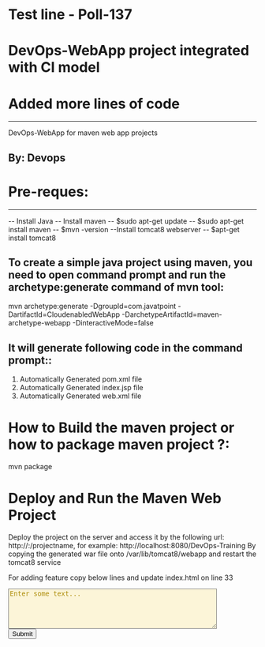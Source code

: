 # Test line - Poll-137
# DevOps-WebApp project integrated with CI model 
# Added more lines of code
-------------------------------
DevOps-WebApp for maven web app projects

## By: Devops

# Pre-reques:
---------------
-- Install Java
-- Install maven
  -- $sudo apt-get update
  -- $sudo apt-get install maven
  -- $mvn -version
--Install tomcat8 webserver
  -- $apt-get install tomcat8


To create a simple java project using maven, you need to open command prompt and run the archetype:generate command of mvn tool:
----------------------------------------------------------------------------------------------------------------------------------
 mvn archetype:generate -DgroupId=com.javatpoint -DartifactId=CloudenabledWebApp -DarchetypeArtifactId=maven-archetype-webapp -DinteractiveMode=false
 
 It will generate following code in the command prompt::
 ----------------------------------------------------------
 1) Automatically Generated pom.xml file
 2) Automatically Generated index.jsp file
 3) Automatically Generated web.xml file
 
  How to Build the maven project or how to package maven project ?:
 ===============================================================
 mvn package  
 
 Deploy and Run the Maven Web Project
 =======================================
 Deploy the project on the server and access it by the following url:
 http://<host-name>:<portnumber>/projectname, for example: http://localhost:8080/DevOps-Training
 By copying the generated war file onto /var/lib/tomcat8/webapp and restart the tomcat8 service
 
For adding feature copy below lines and update index.html on line 33 

<form action="http://www.html.am/html-codes/textboxes/submitted.cfm">
<textarea name="myTextBox" cols="50" rows="5" style="background-color:#FCF5D8;color:#AD8C08;">
Enter some text...
</textarea>
<br />
<input type="submit" />
</form>
